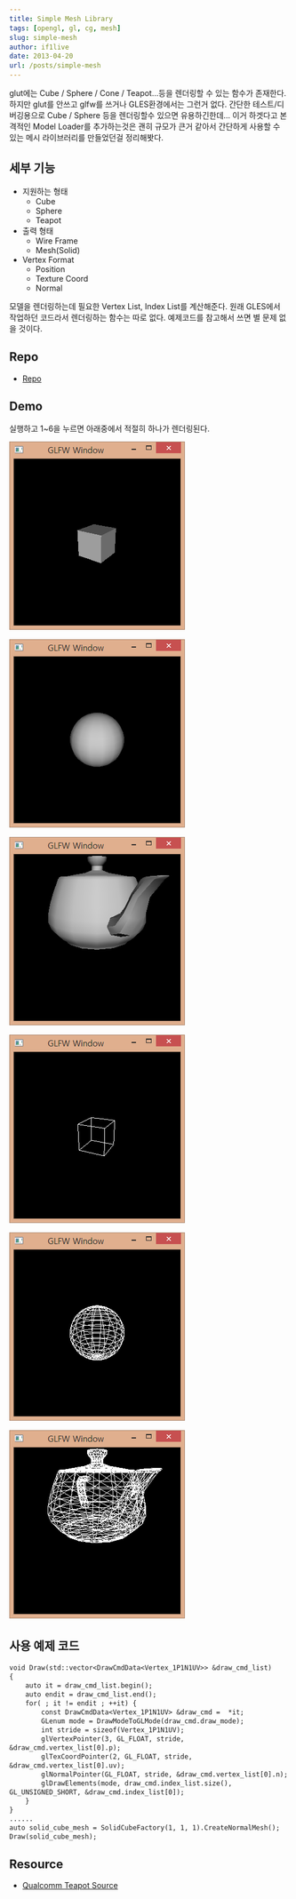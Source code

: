 ```yaml
---
title: Simple Mesh Library
tags: [opengl, gl, cg, mesh]
slug: simple-mesh
author: if1live
date: 2013-04-20
url: /posts/simple-mesh
---
```

glut에는 Cube / Sphere / Cone / Teapot...등을 렌더링할 수 있는 함수가 존재한다. 하지만 glut를 안쓰고 glfw를 쓰거나 GLES환경에서는 그런거 없다. 간단한 테스트/디버깅용으로 Cube / Sphere 등을 렌더링할수 있으면 유용하긴한데... 이거 하겟다고 본격적인 Model Loader를 추가하는것은 괜히 규모가 큰거 같아서 간단하게 사용할 수 있는 메시 라이브러리를 만들었던걸 정리해봣다.

## 세부 기능

* 지원하는 형태
    * Cube
    * Sphere
    * Teapot
* 출력 형태
    * Wire Frame
    * Mesh(Solid)
* Vertex Format
    * Position
    * Texture Coord
    * Normal

모델을 렌더링하는데 필요한 Vertex List, Index List를 계산해준다. 원래 GLES에서 작업하던 코드라서 렌더링하는 함수는 따로 없다. 예제코드를 참고해서 쓰면 별 문제 없을 것이다.

## Repo

* [Repo][repo]

## Demo

실행하고 1~6을 누르면 아래중에서 적절히 하나가 렌더링된다.

![solid cube](solid_cube.png)

![solid sphere](solid_sphere.png)

![solid teapot](solid_teapot.png)

![wire cube](wire_cube.png)

![wire sphere](wire_sphere.png)

![wire teapot](wire_teapot.png)

## 사용 예제 코드

```
void Draw(std::vector<DrawCmdData<Vertex_1P1N1UV>> &draw_cmd_list)
{
    auto it = draw_cmd_list.begin();
    auto endit = draw_cmd_list.end();
    for( ; it != endit ; ++it) {
        const DrawCmdData<Vertex_1P1N1UV> &draw_cmd =  *it;
        GLenum mode = DrawModeToGLMode(draw_cmd.draw_mode);
        int stride = sizeof(Vertex_1P1N1UV);
        glVertexPointer(3, GL_FLOAT, stride, &draw_cmd.vertex_list[0].p);
        glTexCoordPointer(2, GL_FLOAT, stride, &draw_cmd.vertex_list[0].uv);
        glNormalPointer(GL_FLOAT, stride, &draw_cmd.vertex_list[0].n);
        glDrawElements(mode, draw_cmd.index_list.size(), GL_UNSIGNED_SHORT, &draw_cmd.index_list[0]);
    }
}
......
auto solid_cube_mesh = SolidCubeFactory(1, 1, 1).CreateNormalMesh();
Draw(solid_cube_mesh);
```

## Resource
* [Qualcomm Teapot Source][teapot_data]

[repo]: https://github.com/if1live/libsora.so-src/tree/master/simple_mesh
[teapot_data]: https://code.google.com/p/virtualwimbledonpro/source/browse/jni/Teapot.h?r=9448d1cb72c71b4addf77c4afcce6fa6f671fd2e
